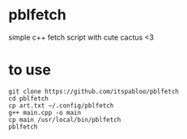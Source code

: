 # pblfetch
simple c++ fetch script with cute cactus <3
# to use
```shell
git clone https://github.com/itspabloo/pblfetch
cd pblfetch
cp art.txt ~/.config/pblfetch
g++ main.cpp -o main
cp main /usr/local/bin/pblfetch
pblfetch
```
